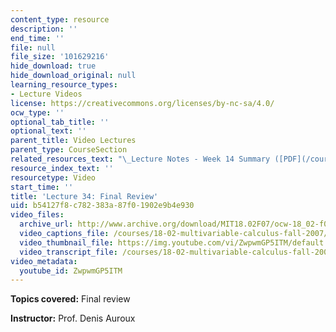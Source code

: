 ```yaml
---
content_type: resource
description: ''
end_time: ''
file: null
file_size: '101629216'
hide_download: true
hide_download_original: null
learning_resource_types:
- Lecture Videos
license: https://creativecommons.org/licenses/by-nc-sa/4.0/
ocw_type: ''
optional_tab_title: ''
optional_text: ''
parent_title: Video Lectures
parent_type: CourseSection
related_resources_text: "\_Lecture Notes - Week 14 Summary ([PDF](/courses/18-02-multivariable-calculus-fall-2007/resources/lec_week14))"
resource_index_text: ''
resourcetype: Video
start_time: ''
title: 'Lecture 34: Final Review'
uid: b54127f8-c782-383a-87f0-1902e9b4e930
video_files:
  archive_url: http://www.archive.org/download/MIT18.02F07/ocw-18_02-f07-lec34_300k.mp4
  video_captions_file: /courses/18-02-multivariable-calculus-fall-2007/abe9d5f5010052039a60adbd4d106864_ZwpwmGP5ITM.vtt
  video_thumbnail_file: https://img.youtube.com/vi/ZwpwmGP5ITM/default.jpg
  video_transcript_file: /courses/18-02-multivariable-calculus-fall-2007/1659d5133cb68eaf3c17cc0dcc40f104_ZwpwmGP5ITM.pdf
video_metadata:
  youtube_id: ZwpwmGP5ITM
---
```


**Topics covered:** Final review

**Instructor:** Prof. Denis Auroux

